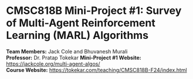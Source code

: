 # CMSC818B Mini-Project #1: Survey of Multi-Agent Reinforcement Learning (MARL) Algorithms

**Team Members:** Jack Cole and Bhuvanesh Murali <br />
**Professor:** Dr. Pratap Tokekar
**Mini-Project #1 Website:** <https://jackcole.org/multi-agent-algos/> <br />
**Course Website:** https://tokekar.com/teaching/CMSC818B-F24/index.html